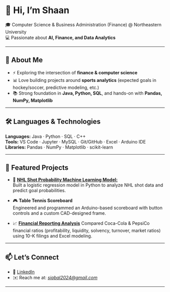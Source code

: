 # 👋 Hi, I’m Shaan  

🎓 Computer Science & Business Administration (Finance) @ Northeastern University  
💻 Passionate about **AI, Finance, and Data Analytics**  

---

## 🚀 About Me  
- ⚡ Exploring the intersection of **finance & computer science**  
- 📊 Love building projects around **sports analytics** (expected goals in hockey/soccer, predictive modeling, etc.)  
- 📚 Strong foundation in **Java, Python, SQL**, and hands-on with **Pandas, NumPy, Matplotlib**  

---

## 🛠️ Languages & Technologies  
**Languages:** Java · Python · SQL · C++  
**Tools:** VS Code · Jupyter · MySQL · Git/GitHub · Excel · Arduino IDE  
**Libraries:** Pandas · NumPy · Matplotlib · scikit-learn  

---

## 📂 Featured Projects  
- 🏒 [**NHL Shot Probability Machine Learning Model:**](https://github.com/siqbal21/NHL-Shot-Probability-Machine-Learning-Model.git)  
  Built a logistic regression model in Python to analyze NHL shot data and predict goal probabilities.  

- 🎮 **Table Tennis Scoreboard**  
  Engineered and programmed an Arduino-based scoreboard with button controls and a custom CAD-designed frame.

- 📈 [**Financial Reporting Analysis**](https://github.com/siqbal21/Financial-Reporting-Analysis.git)
  Compared Coca-Cola & PepsiCo financial ratios (profitability, liquidity, solvency, turnover, market ratios) using 10-K filings and Excel modeling.  

---

## 📫 Let’s Connect  
- 💼 [LinkedIn](www.linkedin.com/in/shaaniqbal21)  
- ✉️ Reach me at: *siqbal2024@gmail.com*

---

